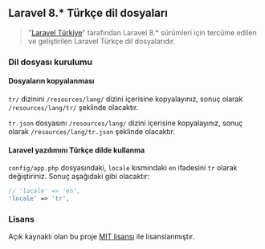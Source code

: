 ## Laravel 8.* Türkçe dil dosyaları

> "[Laravel Türkiye](http://laravel.gen.tr/)" tarafından Laravel 8.* sürümleri için tercüme edilen ve geliştirilen Laravel Türkçe dil dosyalarıdır.


### Dil dosyası kurulumu

#### Dosyaların kopyalanması

`tr/` dizinini `/resources/lang/` dizini içerisine kopyalayınız, sonuç olarak `/resources/lang/tr/` şeklinde olacaktır.

`tr.json` dosyasını `/resources/lang/` dizini içerisine kopyalayınız, sonuç olarak `/resources/lang/tr.json` şeklinde olacaktır.

#### Laravel yazılımını Türkçe dilde kullanma

`config/app.php` dosyasındaki, `locale` kısmındaki `en` ifadesini `tr` olarak değiştiriniz. Sonuç aşağıdaki gibi olacaktır:

```php
// 'locale' => 'en',
'locale' => 'tr',
```

### Lisans

Açık kaynaklı olan bu proje [MIT lisansı][mit-url] ile lisanslanmıştır.

[mit-url]: http://opensource.org/licenses/MIT
